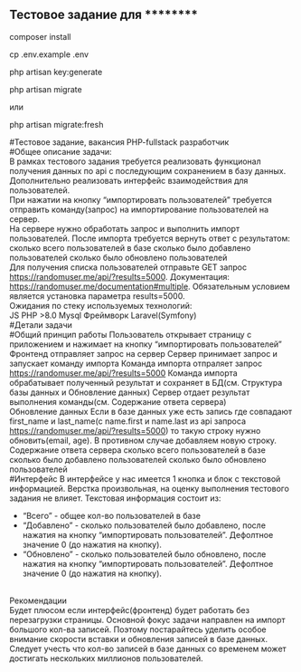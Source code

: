 ## Тестовое задание для ********
<p>composer install</p>
<p>cp .env.example .env</p>
<p>php artisan key:generate</p>
<p>php artisan migrate</p>
<p>или</p>
<p>php artisan migrate:fresh</p>

#Тестовое задание, вакансия PHP-fullstack разработчик
<br>
#Общее описание задачи:
<br>
В рамках тестового задания требуется реализовать функционал получения данных по api с последующим сохранением в базу данных. Дополнительно реализовать интерфейс взаимодействия для пользователей.
<br>
При нажатии на кнопку “импортировать пользователей” требуется отправить команду(запрос) на импортирование пользователей на сервер. 
<br>
На сервере нужно обработать запрос и выполнить импорт пользователей. После импорта требуется вернуть ответ с результатом:
сколько всего пользователей в базе
сколько было добавлено пользователей
сколько было обновлено пользователей
<br>
Для получения списка пользователей отправьте GET запрос https://randomuser.me/api/?results=5000. Документация: https://randomuser.me/documentation#multiple. Обязательным условием является установка параметра results=5000.
<br>
Ожидания по стеку используемых технологий:
<br>
JS
PHP >8.0
Mysql 
Фреймворк Laravel(Symfony)
<br>
#Детали задачи
<br>
#Общий принцип работы
Пользователь открывает страницу с приложением и нажимает на кнопку “импортировать пользователей”
Фронтенд отправляет запрос на сервер
Сервер принимает запрос и запускает команду импорта
Команда импорта отпраляет запрос https://randomuser.me/api/?results=5000
Команда импорта обрабатывает полученный результат и сохраняет в БД(см. Структура базы данных и Обновление данных)
Сервер отдает результат выполнения команды(см. Содержание ответа сервера)
<br>
Обновление данных
Если в базе данных уже есть запись где совпадают first_name и last_name(с name.first и name.last из api запроса https://randomuser.me/api/?results=5000) то такую строку нужно обновить(email, age). В противном случае добавляем новую строку.
<br>
Содержание ответа сервера
сколько всего пользователей в базе
сколько было добавлено пользователей
сколько было обновлено пользователей
<br>
#Интерфейс
В интерфейсе у нас имеется 1 кнопка и блок с текстовой информацией. Верстка произвольная, на оценку выполнения тестового задания не влияет.
Текстовая информация состоит из:
-  “Всего” - общее кол-во пользователей в базе
-  “Добавлено” - сколько пользователей было добавлено, после нажатия на кнопку “импортировать пользователей”. Дефолтное значение 0 (до нажатия на кнопку).
-  “Обновлено” - сколько пользователей было обновлено, после нажатия на кнопку “импортировать пользователей”. Дефолтное значение 0 (до нажатия на кнопку).
<br>
Рекомендации
<br>
Будет плюсом если интерфейс(фронтенд) будет работать без перезагрузки страницы.
Основной фокус задачи направлен на импорт большого кол-ва записей. Поэтому постарайтесь уделить особое внимание скорости вставки и обновления записей в базе данных.
Следует учесть что кол-во записей в базе данных со временем может достигать нескольких миллионов пользователей.
